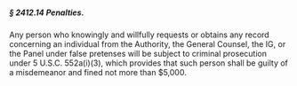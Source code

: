 ##### § 2412.14 Penalties. #####

Any person who knowingly and willfully requests or obtains any record concerning an individual from the Authority, the General Counsel, the IG, or the Panel under false pretenses will be subject to criminal prosecution under 5 U.S.C. 552a(i)(3), which provides that such person shall be guilty of a misdemeanor and fined not more than $5,000.